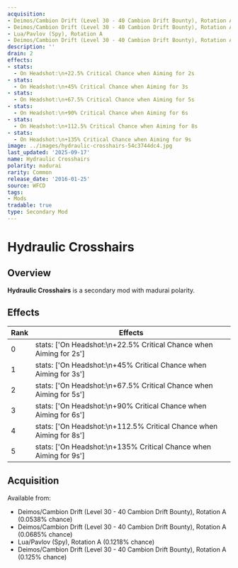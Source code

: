 ```yaml
---
acquisition:
- Deimos/Cambion Drift (Level 30 - 40 Cambion Drift Bounty), Rotation A
- Deimos/Cambion Drift (Level 30 - 40 Cambion Drift Bounty), Rotation A
- Lua/Pavlov (Spy), Rotation A
- Deimos/Cambion Drift (Level 30 - 40 Cambion Drift Bounty), Rotation A
description: ''
drain: 2
effects:
- stats:
  - On Headshot:\n+22.5% Critical Chance when Aiming for 2s
- stats:
  - On Headshot:\n+45% Critical Chance when Aiming for 3s
- stats:
  - On Headshot:\n+67.5% Critical Chance when Aiming for 5s
- stats:
  - On Headshot:\n+90% Critical Chance when Aiming for 6s
- stats:
  - On Headshot:\n+112.5% Critical Chance when Aiming for 8s
- stats:
  - On Headshot:\n+135% Critical Chance when Aiming for 9s
image: ../images/hydraulic-crosshairs-54c3744dc4.jpg
last_updated: '2025-09-17'
name: Hydraulic Crosshairs
polarity: madurai
rarity: Common
release_date: '2016-01-25'
source: WFCD
tags:
- Mods
tradable: true
type: Secondary Mod
---
```


# Hydraulic Crosshairs

## Overview

**Hydraulic Crosshairs** is a secondary mod with madurai polarity.

## Effects

| Rank | Effects |
|------|----------|
| 0 | stats: ['On Headshot:\\n+22.5% Critical Chance when Aiming for 2s'] |
| 1 | stats: ['On Headshot:\\n+45% Critical Chance when Aiming for 3s'] |
| 2 | stats: ['On Headshot:\\n+67.5% Critical Chance when Aiming for 5s'] |
| 3 | stats: ['On Headshot:\\n+90% Critical Chance when Aiming for 6s'] |
| 4 | stats: ['On Headshot:\\n+112.5% Critical Chance when Aiming for 8s'] |
| 5 | stats: ['On Headshot:\\n+135% Critical Chance when Aiming for 9s'] |

## Acquisition

Available from:
- Deimos/Cambion Drift (Level 30 - 40 Cambion Drift Bounty), Rotation A (0.0538% chance)
- Deimos/Cambion Drift (Level 30 - 40 Cambion Drift Bounty), Rotation A (0.0685% chance)
- Lua/Pavlov (Spy), Rotation A (0.1218% chance)
- Deimos/Cambion Drift (Level 30 - 40 Cambion Drift Bounty), Rotation A (0.125% chance)

